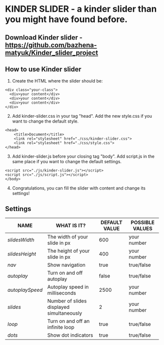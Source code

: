 # KINDER SLIDER - a kinder slider than you might have found before.

## Download Kinder slider - https://github.com/bazhena-matyuk/Kinder_slider_project

## How to use Kinder slider

1. Create the HTML where the slider should be:

```
<div class="your-class">
  <div>your content</div>
  <div>your content</div>
  <div>your content</div>
</div>
```

2. Add kinder-slider.css in your tag "head".
Add the new style.css if you want to change the default style.

```
<head>
    <title>Document</title>
    <link rel="stylesheet" href="./css/kinder-slider.css">
    <link rel="stylesheet" href="./css/style.css">
</head>
```

3. Add kinder-slider.js before your closing tag "body". 
Add script.js in the same place if you want to change the default settings.

```
<script src="./js/kinder-slider.js"></script>
<script src="./js/script.js"></script>
</body>
```

4. Congratulations, you can fill the slider with content and change its settings!

## Settings
NAME | WHAT IS IT? | DEFAULT VALUE | POSSIBLE VALUES
------------ | ------------- | ------------- | -------------
*slidesWidth* | The width of your slide in px | 600 | your number
*slidesHeight*|	The height of your slide in px	| 400 |your number
*nav*|	Show navigation	|true	|true/false
*autoplay*	|Turn on and off autoplay|	false	|true/false
*autoplaySpeed*	|Autoplay speed in milliseconds|	2500	|your number
*slides*	|Number of slides displayed simultaneously	|2	|your number
*loop*	|Turn on and off an infinite loop	|true	|true/false
*dots*	|Show dot indicators	|true	|true/false
